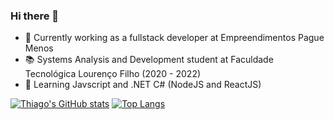 ### Hi there 👋

  - 🔭 Currently working as a fullstack developer at Empreendimentos Pague Menos
  - 📚 Systems Analysis and Development student at Faculdade Tecnológica Lourenço Filho (2020 - 2022)
  - 🌱 Learning Javscript and .NET C# (NodeJS and ReactJS)
  
  [![Thiago's GitHub stats](https://github-readme-stats.vercel.app/api?username=mariothiago&theme=dark)](https://github.com/mariothiago/github-readme-stats)
  [![Top Langs](https://github-readme-stats.vercel.app/api/top-langs/?username=mariothiago&theme=dark)](https://github.com/mariothiago/github-readme-stats)

<!--
**mariothiago/mariothiago** is a ✨ _special_ ✨ repository because its `README.md` (this file) appears on your GitHub profile.

Here are some ideas to get you started:

- 🔭 I’m currently working on ...
- 🌱 I’m currently learning ...
- 👯 I’m looking to collaborate on ...
- 🤔 I’m looking for help with ...
- 💬 Ask me about ...
- 📫 How to reach me: ...
- 😄 Pronouns: ...
- ⚡ Fun fact: ...
-->
